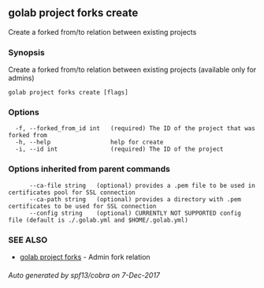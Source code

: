 ## golab project forks create

Create a forked from/to relation between existing projects

### Synopsis


Create a forked from/to relation between existing projects (available only for admins)

```
golab project forks create [flags]
```

### Options

```
  -f, --forked_from_id int   (required) The ID of the project that was forked from
  -h, --help                 help for create
  -i, --id int               (required) The ID of the project
```

### Options inherited from parent commands

```
      --ca-file string   (optional) provides a .pem file to be used in certificates pool for SSL connection
      --ca-path string   (optional) provides a directory with .pem certificates to be used for SSL connection
      --config string    (optional) CURRENTLY NOT SUPPORTED config file (default is ./.golab.yml and $HOME/.golab.yml)
```

### SEE ALSO
* [golab project forks](golab_project_forks.md)	 - Admin fork relation

###### Auto generated by spf13/cobra on 7-Dec-2017
